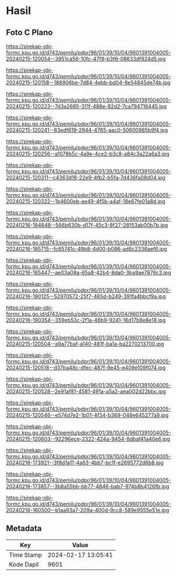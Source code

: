 # Hasil

## Foto C Plano

https://sirekap-obj-formc.kpu.go.id/d743/pemilu/pdpr/96/01/39/10/04/9601391004005-20240215-120054--3951ca56-10fc-47f9-b3f6-08633df824d5.jpg

https://sirekap-obj-formc.kpu.go.id/d743/pemilu/pdpr/96/01/39/10/04/9601391004005-20240215-120158--188906be-7d84-4ebb-bd04-8e54845de74b.jpg

https://sirekap-obj-formc.kpu.go.id/d743/pemilu/pdpr/96/01/39/10/04/9601391004005-20240215-120223--7d3a2685-311f-488e-82d2-7ca794716445.jpg

https://sirekap-obj-formc.kpu.go.id/d743/pemilu/pdpr/96/01/39/10/04/9601391004005-20240215-120241--83edf619-2944-4765-aac0-50600985b9f4.jpg

https://sirekap-obj-formc.kpu.go.id/d743/pemilu/pdpr/96/01/39/10/04/9601391004005-20240215-120256--a1078b5c-4a9e-4ce2-b3c8-a84c3a22a6a3.jpg

https://sirekap-obj-formc.kpu.go.id/d743/pemilu/pdpr/96/01/39/10/04/9601391004005-20240215-120311--c4363d18-22e9-4fb2-b5fa-7d436fa08d04.jpg

https://sirekap-obj-formc.kpu.go.id/d743/pemilu/pdpr/96/01/39/10/04/9601391004005-20240215-120322--1b4600eb-ae49-4f5b-a4af-18e67fe01a8d.jpg

https://sirekap-obj-formc.kpu.go.id/d743/pemilu/pdpr/96/01/39/10/04/9601391004005-20240216-184848--566b630b-d17f-45c3-8f27-28153ab00b7b.jpg

https://sirekap-obj-formc.kpu.go.id/d743/pemilu/pdpr/96/01/39/10/04/9601391004005-20240216-185715--fc65741c-49b8-4d00-b086-ad6c2336aef6.jpg

https://sirekap-obj-formc.kpu.go.id/d743/pemilu/pdpr/96/01/39/10/04/9601391004005-20240216-185447--ae03a08a-65a8-42b4-8da0-3ba9ae7876c3.jpg

https://sirekap-obj-formc.kpu.go.id/d743/pemilu/pdpr/96/01/39/10/04/9601391004005-20240216-190125--52970572-25f7-465d-b249-391fa4bbcf9a.jpg

https://sirekap-obj-formc.kpu.go.id/d743/pemilu/pdpr/96/01/39/10/04/9601391004005-20240216-190354--359eb53c-2f1a-46b9-9241-16d17b8e8e18.jpg

https://sirekap-obj-formc.kpu.go.id/d743/pemilu/pdpr/96/01/39/10/04/9601391004005-20240215-120504--a9a77baf-a140-481f-ba1a-ba2270213700.jpg

https://sirekap-obj-formc.kpu.go.id/d743/pemilu/pdpr/96/01/39/10/04/9601391004005-20240215-120518--d37ba48c-dfec-487f-9e45-e409e109f074.jpg

https://sirekap-obj-formc.kpu.go.id/d743/pemilu/pdpr/96/01/39/10/04/9601391004005-20240215-120528--2e91af81-4581-491a-a5a2-aea002d22bbc.jpg

https://sirekap-obj-formc.kpu.go.id/d743/pemilu/pdpr/96/01/39/10/04/9601391004005-20240215-120546--e574d7e2-1b01-4f34-b369-048e645277a9.jpg

https://sirekap-obj-formc.kpu.go.id/d743/pemilu/pdpr/96/01/39/10/04/9601391004005-20240215-120603--92296ece-2322-424a-9454-8dbaf41a40e6.jpg

https://sirekap-obj-formc.kpu.go.id/d743/pemilu/pdpr/96/01/39/10/04/9601391004005-20240216-173921--3f8d1a11-4a63-4bb7-bc1f-e2695772d6b8.jpg

https://sirekap-obj-formc.kpu.go.id/d743/pemilu/pdpr/96/01/39/10/04/9601391004005-20240216-173857--3b8a55bb-bb77-4846-bab7-974b8b4126fb.jpg

https://sirekap-obj-formc.kpu.go.id/d743/pemilu/pdpr/96/01/39/10/04/9601391004005-20240216-160500--b1aa93a7-209a-400d-9cc8-589e9555e51e.jpg


## Metadata

| Key        | Value               |
| ---------- | ------------------- |
| Time Stamp | 2024-02-17 13:05:41 |
| Kode Dapil | 9601                |



